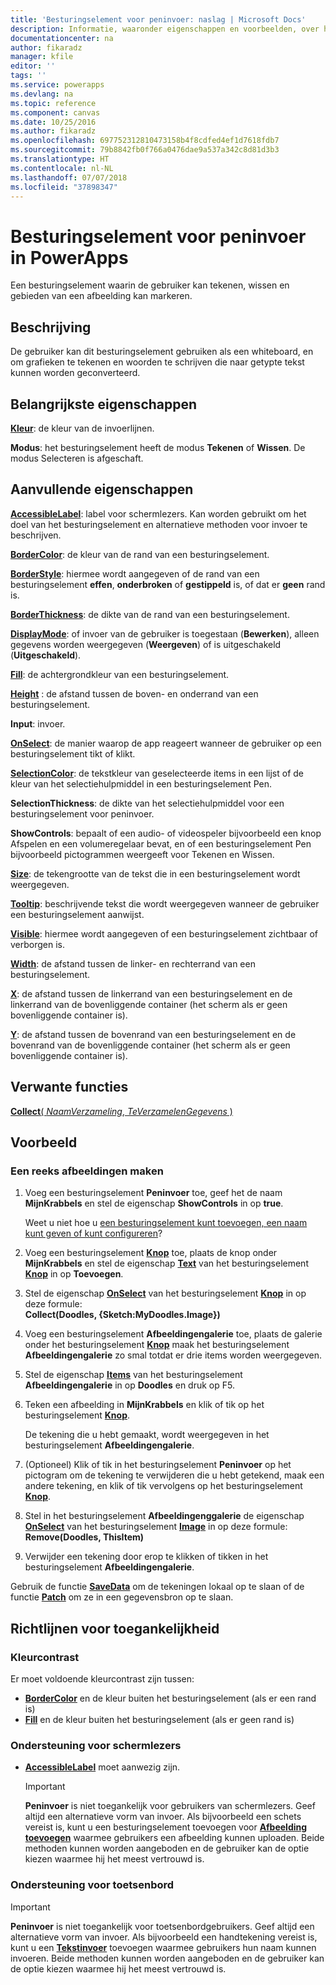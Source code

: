 ```yaml
---
title: 'Besturingselement voor peninvoer: naslag | Microsoft Docs'
description: Informatie, waaronder eigenschappen en voorbeelden, over het besturingselement Peninvoer
documentationcenter: na
author: fikaradz
manager: kfile
editor: ''
tags: ''
ms.service: powerapps
ms.devlang: na
ms.topic: reference
ms.component: canvas
ms.date: 10/25/2016
ms.author: fikaradz
ms.openlocfilehash: 697752312810473158b4f8cdfed4ef1d7618fdb7
ms.sourcegitcommit: 79b8842fb0f766a0476dae9a537a342c8d81d3b3
ms.translationtype: HT
ms.contentlocale: nl-NL
ms.lasthandoff: 07/07/2018
ms.locfileid: "37898347"
---
```

# <a name="pen-input-control-in-powerapps"></a>Besturingselement voor peninvoer in PowerApps
Een besturingselement waarin de gebruiker kan tekenen, wissen en gebieden van een afbeelding kan markeren.

## <a name="description"></a>Beschrijving
De gebruiker kan dit besturingselement gebruiken als een whiteboard, en om grafieken te tekenen en woorden te schrijven die naar getypte tekst kunnen worden geconverteerd.

## <a name="key-properties"></a>Belangrijkste eigenschappen
**[Kleur](properties-color-border.md)**: de kleur van de invoerlijnen.

**Modus**: het besturingselement heeft de modus **Tekenen** of **Wissen**.  De modus Selecteren is afgeschaft.

## <a name="additional-properties"></a>Aanvullende eigenschappen
**[AccessibleLabel](properties-accessibility.md)**: label voor schermlezers. Kan worden gebruikt om het doel van het besturingselement en alternatieve methoden voor invoer te beschrijven.

**[BorderColor](properties-color-border.md)**: de kleur van de rand van een besturingselement.

**[BorderStyle](properties-color-border.md)**: hiermee wordt aangegeven of de rand van een besturingselement **effen**, **onderbroken** of **gestippeld** is, of dat er **geen** rand is.

**[BorderThickness](properties-color-border.md)**: de dikte van de rand van een besturingselement.

**[DisplayMode](properties-core.md)**: of invoer van de gebruiker is toegestaan (**Bewerken**), alleen gegevens worden weergegeven (**Weergeven**) of is uitgeschakeld (**Uitgeschakeld**).

**[Fill](properties-color-border.md)**: de achtergrondkleur van een besturingselement.

**[Height](properties-size-location.md)** : de afstand tussen de boven- en onderrand van een besturingselement.

**Input**: invoer.

**[OnSelect](properties-core.md)**: de manier waarop de app reageert wanneer de gebruiker op een besturingselement tikt of klikt.

**[SelectionColor](properties-color-border.md)**: de tekstkleur van geselecteerde items in een lijst of de kleur van het selectiehulpmiddel in een besturingselement Pen.

**SelectionThickness**: de dikte van het selectiehulpmiddel voor een besturingselement voor peninvoer.

**ShowControls**: bepaalt of een audio- of videospeler bijvoorbeeld een knop Afspelen en een volumeregelaar bevat, en of een besturingselement Pen bijvoorbeeld pictogrammen weergeeft voor Tekenen en Wissen.

**[Size](properties-text.md)**: de tekengrootte van de tekst die in een besturingselement wordt weergegeven.

**[Tooltip](properties-core.md)**: beschrijvende tekst die wordt weergegeven wanneer de gebruiker een besturingselement aanwijst.

**[Visible](properties-core.md)**: hiermee wordt aangegeven of een besturingselement zichtbaar of verborgen is.

**[Width](properties-size-location.md)**: de afstand tussen de linker- en rechterrand van een besturingselement.

**[X](properties-size-location.md)**: de afstand tussen de linkerrand van een besturingselement en de linkerrand van de bovenliggende container (het scherm als er geen bovenliggende container is).

**[Y](properties-size-location.md)**: de afstand tussen de bovenrand van een besturingselement en de bovenrand van de bovenliggende container (het scherm als er geen bovenliggende container is).

## <a name="related-functions"></a>Verwante functies
[**Collect**( *NaamVerzameling*, *TeVerzamelenGegevens* )](../functions/function-clear-collect-clearcollect.md)

## <a name="example"></a>Voorbeeld
### <a name="create-a-set-of-images"></a>Een reeks afbeeldingen maken
1. Voeg een besturingselement **Peninvoer** toe, geef het de naam **MijnKrabbels** en stel de eigenschap **ShowControls** in op **true**.
   
    Weet u niet hoe u [een besturingselement kunt toevoegen, een naam kunt geven of kunt configureren](../add-configure-controls.md)?
2. Voeg een besturingselement **[Knop](control-button.md)** toe, plaats de knop onder **MijnKrabbels** en stel de eigenschap **[Text](properties-core.md)** van het besturingselement **[Knop](control-button.md)** in op **Toevoegen**.
3. Stel de eigenschap **[OnSelect](properties-core.md)** van het besturingselement **[Knop](control-button.md)** in op deze formule:<br>
   **Collect(Doodles, {Sketch:MyDoodles.Image})**
4. Voeg een besturingselement **Afbeeldingengalerie** toe, plaats de galerie onder het besturingselement **[Knop](control-button.md)** maak het besturingselement **Afbeeldingengalerie** zo smal totdat er drie items worden weergegeven.
5. Stel de eigenschap **[Items](properties-core.md)** van het besturingselement **Afbeeldingengalerie** in op **Doodles** en druk op F5.
6. Teken een afbeelding in **MijnKrabbels** en klik of tik op het besturingselement **[Knop](control-button.md)**.
   
    De tekening die u hebt gemaakt, wordt weergegeven in het besturingselement **Afbeeldingengalerie**.
7. (Optioneel) Klik of tik in het besturingselement **Peninvoer** op het pictogram om de tekening te verwijderen die u hebt getekend, maak een andere tekening, en klik of tik vervolgens op het besturingselement **[Knop](control-button.md)**.
8. Stel in het besturingselement **Afbeeldingenggalerie** de eigenschap **[OnSelect](properties-core.md)** van het besturingselement **[Image](control-image.md)** in op deze formule:<br>
   **Remove(Doodles, ThisItem)**
9. Verwijder een tekening door erop te klikken of tikken in het besturingselement **Afbeeldingengalerie**.

Gebruik de functie **[SaveData](../functions/function-savedata-loaddata.md)** om de tekeningen lokaal op te slaan of de functie **[Patch](../functions/function-patch.md)** om ze in een gegevensbron op te slaan.


## <a name="accessibility-guidelines"></a>Richtlijnen voor toegankelijkheid
### <a name="color-contrast"></a>Kleurcontrast
Er moet voldoende kleurcontrast zijn tussen:
* **[BorderColor](properties-color-border.md)** en de kleur buiten het besturingselement (als er een rand is)
* **[Fill](properties-color-border.md)** en de kleur buiten het besturingselement (als er geen rand is)

### <a name="screen-reader-support"></a>Ondersteuning voor schermlezers
* **[AccessibleLabel](properties-accessibility.md)** moet aanwezig zijn.

    > [!IMPORTANT]
  > **Peninvoer** is niet toegankelijk voor gebruikers van schermlezers. Geef altijd een alternatieve vorm van invoer. Als bijvoorbeeld een schets vereist is, kunt u een besturingselement toevoegen voor **[Afbeelding toevoegen](control-add-picture.md)** waarmee gebruikers een afbeelding kunnen uploaden. Beide methoden kunnen worden aangeboden en de gebruiker kan de optie kiezen waarmee hij het meest vertrouwd is.

### <a name="keyboard-support"></a>Ondersteuning voor toetsenbord

> [!IMPORTANT]
> **Peninvoer** is niet toegankelijk voor toetsenbordgebruikers. Geef altijd een alternatieve vorm van invoer. Als bijvoorbeeld een handtekening vereist is, kunt u een **[Tekstinvoer](control-text-input.md)** toevoegen waarmee gebruikers hun naam kunnen invoeren. Beide methoden kunnen worden aangeboden en de gebruiker kan de optie kiezen waarmee hij het meest vertrouwd is.
